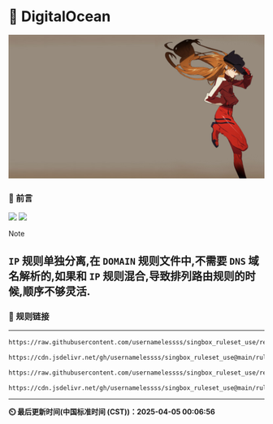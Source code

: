 
# 🧸 DigitalOcean
![](https://raw.githubusercontent.com/usernamelessss/picture-bed/main/images/202504042256831.jpg)
### 📣 前言
![](https://shields.io/badge/-移除重复规则-ff69b4) ![](https://shields.io/badge/-IP&nbsp;规则单独存放不与&nbsp;DOMAIN&nbsp;等混合-green)
> [!NOTE]
**`IP` 规则单独分离,在 `DOMAIN` 规则文件中,不需要 `DNS` 域名解析的,如果和 `IP` 规则混合,导致排列路由规则的时候,顺序不够灵活.**
---

###  🔗 规则链接
---

```url
https://raw.githubusercontent.com/usernamelessss/singbox_ruleset_use/refs/heads/main/rule/DigitalOcean/DigitalOcean_No_IP.json
```

```url
https://cdn.jsdelivr.net/gh/usernamelessss/singbox_ruleset_use@main/rule/DigitalOcean/DigitalOcean_No_IP.json
```

```url
https://raw.githubusercontent.com/usernamelessss/singbox_ruleset_use/refs/heads/main/rule/DigitalOcean/DigitalOcean_No_IP.srs
```

```url
https://cdn.jsdelivr.net/gh/usernamelessss/singbox_ruleset_use@main/rule/DigitalOcean/DigitalOcean_No_IP.srs
```

---
**⏲️ 最后更新时间(中国标准时间 (CST))：2025-04-05 00:06:56**